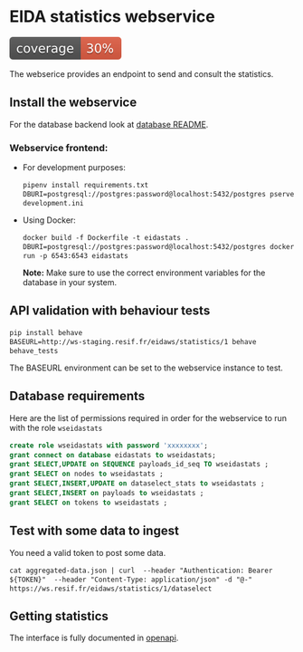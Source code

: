 
# EIDA statistics webservice

[![Coverage Status](coverage.svg)](./coverage.svg)

The webserice provides an endpoint to send and consult the statistics.

## Install the webservice

For the database backend look at [database README](../backend_database/README.md).

### Webservice frontend:

 - For development purposes:
   ```
   pipenv install requirements.txt
   DBURI=postgresql://postgres:password@localhost:5432/postgres pserve development.ini
   ```

 - Using Docker:
   ```
   docker build -f Dockerfile -t eidastats .
   DBURI=postgresql://postgres:password@localhost:5432/postgres docker run -p 6543:6543 eidastats
   ```
   **Note:** Make sure to use the correct environment variables for the database in your system.

## API validation with behaviour tests

    pip install behave
    BASEURL=http://ws-staging.resif.fr/eidaws/statistics/1 behave behave_tests

The BASEURL environment can be set to the webservice instance to test.


## Database requirements

Here are the list of permissions required in order for the webservice to run with the role `wseidastats`

``` sql
create role wseidastats with password 'xxxxxxxx';
grant connect on database eidastats to wseidastats;
grant SELECT,UPDATE on SEQUENCE payloads_id_seq TO wseidastats ;
grant SELECT on nodes to wseidastats ;
grant SELECT,INSERT,UPDATE on dataselect_stats to wseidastats ;
grant SELECT,INSERT on payloads to wseidastats ;
grant SELECT on tokens to wseidastats ;
```

## Test with some data to ingest

You need a valid token to post some data.

    cat aggregated-data.json | curl  --header "Authentication: Bearer ${TOKEN}"  --header "Content-Type: application/json" -d "@-" https://ws.resif.fr/eidaws/statistics/1/dataselect

## Getting statistics

The interface is fully documented in [openapi](ws_eidastats/openapi.yaml).
